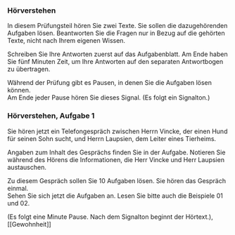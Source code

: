 ### Hörverstehen

In diesem Prüfungsteil hören Sie zwei Texte. Sie sollen die dazugehörenden Aufgaben lösen. Beantworten Sie die Fragen nur in Bezug auf die gehörten Texte, nicht nach Ihrem eigenen Wissen.

Schreiben Sie Ihre Antworten zuerst auf das Aufgabenblatt. Am Ende haben Sie fünf Minuten Zeit, um Ihre Antworten auf den separaten Antwortbogen zu übertragen.

Während der Prüfung gibt es Pausen, in denen Sie die Aufgaben lösen können.  
Am Ende jeder Pause hören Sie dieses Signal. (Es folgt ein Signalton.)

### Hörverstehen, Aufgabe 1

Sie hören jetzt ein Telefongespräch zwischen Herrn Vincke, der einen Hund für seinen Sohn sucht, und Herrn Laupsien, dem Leiter eines Tierheims.

Angaben zum Inhalt des Gesprächs finden Sie in der Aufgabe. Notieren Sie während des Hörens die Informationen, die Herr Vincke und Herr Laupsien austauschen.

Zu diesem Gespräch sollen Sie 10 Aufgaben lösen. Sie hören das Gespräch einmal.  
Sehen Sie sich jetzt die Aufgaben an. Lesen Sie bitte auch die Beispiele 01 und 02.

(Es folgt eine Minute Pause. Nach dem Signalton beginnt der Hörtext.), [[Gewohnheit]]